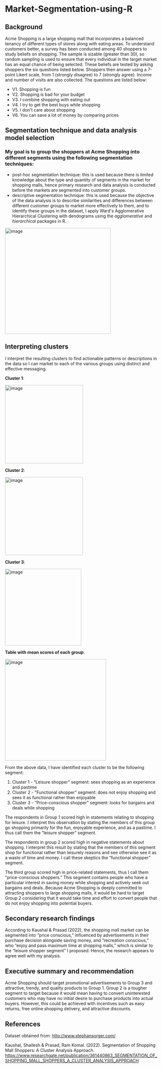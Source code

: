 # Market-Segmentation-using-R

## Background

Acme Shopping is a large shopping mall that incorporates a balanced tenancy of different types of stores along with eating areas. To understand customers better, a survey has been conducted among 40 shoppers to study beliefs on shopping. The sample is sizable (greater than 30), so random sampling is used to ensure that every individual in the target market has an equal chance of being selected. These beliefs are tested by asking shoppers the six questions listed below. Shoppers then answer using a 7-point Likert scale, from 1 (strongly disagree) to 7 (strongly agree). Income and number of visits are also collected. The questions are listed below:
 
- V1. Shopping is fun
- V2. Shopping is bad for your budget
- V3. I combine shopping with eating out
- V4. I try to get the best buys while shopping
- V5. I don't care about shopping
- V6. You can save a lot of money by comparing prices

## Segmentation technique and data analysis model selection

### My goal is to group the shoppers at Acme Shopping into different segments using the following segmentation techniques:

- post-hoc segmentation technique: this is used because there is limited knowledge about the type and quantity of segments in the market for shopping malls, hence primary research and data analysis is conducted before the markets are segmented into customer groups.
- descriptive segmentation technique: this is used because the objective of the data analysis is to describe similarities and differences between different customer groups to market more effectively to them, and to identify these groups in the dataset, I apply Ward's Agglomerative Hierarchical Clustering with dendograms using the *agglomerative* and *hierarchical* packages in R.
 
<img width="349" alt="image" src="https://user-images.githubusercontent.com/113878059/225531674-28337b9f-9697-4dfe-be14-0b599c5cb6bb.png">

## Interpreting clusters

I interpret the resulting clusters to find actionable patterns or descriptions in the data so I can market to each of the various groups using distinct and effective messaging.

__Cluster 1__:

<img width="258" alt="image" src="https://user-images.githubusercontent.com/113878059/225527976-c8f26a49-5a57-481f-ad14-888133d7b56a.png">

__Cluster 2__:

<img width="257" alt="image" src="https://user-images.githubusercontent.com/113878059/225528005-c6d34a9d-6906-4bb1-babb-ef819d253d39.png">

__Cluster 3__:

<img width="252" alt="image" src="https://user-images.githubusercontent.com/113878059/225528048-7cba9ae6-602d-4c35-a939-421b260bf98f.png">

__Table with mean scores of each group__:

<img width="334" alt="image" src="https://user-images.githubusercontent.com/113878059/225529458-06846a4f-1401-40fb-a245-42f780543902.png">

From the above data, I have identified each cluster to be the following segment:
1.	Cluster 1 - “Leisure shopper” segment: sees shopping as an experience and pastime
2.	Cluster 2 - “Functional shopper” segment: does not enjoy shopping and sees it as functional rather than enjoyable
3.	Cluster 3 - “Price-conscious shopper” segment: looks for bargains and deals while shopping 

The respondents in Group 1 scored high in statements relating to shopping for leisure. I interpret this observation by stating the members of this group go shopping primarily for the fun, enjoyable experience, and as a pastime. I thus call them the “leisure shopper” segment. 

The respondents in group 2 scored high in negative statements about shopping. I interpret this result by stating that the members of this segment shop for functional rather than leisurely reasons and see otherwise see it as a waste of time and money. I call these skeptics the “functional shopper” segment.

The third group scored high in price-related statements, thus I call them “price-conscious shoppers.” This segment contains people who have a particular interest in saving money while shopping and actively seek out bargains and deals. Because Acme Shopping is deeply committed to attracting shoppers to large shopping malls, it would be hard to target Group 2 considering that it would take time and effort to convert people that do not enjoy shopping into potential buyers.

## Secondary research findings

According to Kaushal & Prasad (2022), the shopping mall market can be segmented into “price conscious,” influenced by advertisements in their purchase decision alongside saving money, and “recreation conscious,” who “enjoy and pass maximum time at shopping malls,” which is similar to the “leisure shopper segment” I proposed. Hence, the research appears to agree well with my analysis.

## Executive summary and recommendation 

Acme Shopping should target promotional advertisements to Group 3 and attractive, trendy, and quality products to Group 1. Group 2 is a tougher segment to target because it would mean having to convert uninterested customers who may have no initial desire to purchase products into actual buyers. However, this could be achieved with incentives such as easy returns, free online shopping delivery, and attractive discounts.

## References

Dataset obtained from: http://www.stephansorger.com/

Kaushal, Shailesh & Prasad, Ram Komal. (2022). Segmentation of Shopping Mall Shoppers: A Cluster Analysis Approach. https://www.researchgate.net/publication/361440863_SEGMENTATION_OF_SHOPPING_MALL_SHOPPERS_A_CLUSTER_ANALYSIS_APPROACH

